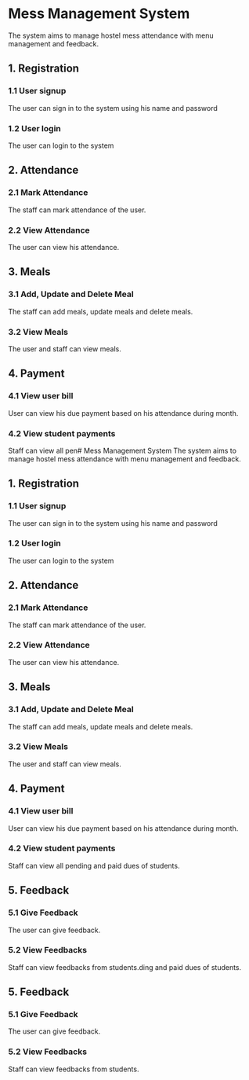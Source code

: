 # Mess Management System 
The system aims to manage hostel mess attendance with menu management and feedback.

## 1. Registration 

### 1.1 User signup
The user can sign in to the system using his name and password 
### 1.2 User login
The user can login to the system 

## 2. Attendance

### 2.1 Mark Attendance 
The staff can mark attendance of the user.
### 2.2 View Attendance 
The user can view his attendance.

## 3. Meals

### 3.1 Add, Update and Delete Meal
The staff can add meals, update meals and delete meals.
### 3.2 View Meals
The user and staff can view meals.

## 4. Payment

### 4.1 View user bill
User can view his due payment based on his attendance during month.
### 4.2 View student payments
Staff can view all pen# Mess Management System 
The system aims to manage hostel mess attendance with menu management and feedback.

## 1. Registration 

### 1.1 User signup
The user can sign in to the system using his name and password 
### 1.2 User login
The user can login to the system 

## 2. Attendance

### 2.1 Mark Attendance 
The staff can mark attendance of the user.
### 2.2 View Attendance 
The user can view his attendance.

## 3. Meals

### 3.1 Add, Update and Delete Meal
The staff can add meals, update meals and delete meals.
### 3.2 View Meals
The user and staff can view meals.

## 4. Payment

### 4.1 View user bill
User can view his due payment based on his attendance during month.
### 4.2 View student payments
Staff can view all pending and paid dues of students.

## 5. Feedback

### 5.1 Give Feedback
The user can give feedback.
### 5.2 View Feedbacks 
Staff can view feedbacks from students.ding and paid dues of students.

## 5. Feedback

### 5.1 Give Feedback
The user can give feedback.
### 5.2 View Feedbacks 
Staff can view feedbacks from students.
